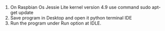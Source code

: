 1. On Raspbian Os Jessie Lite kernel version 4.9 use command sudo apt-get update
2. Save program in Desktop and open it python terminal IDE
4. Run the program under Run option at IDLE.
